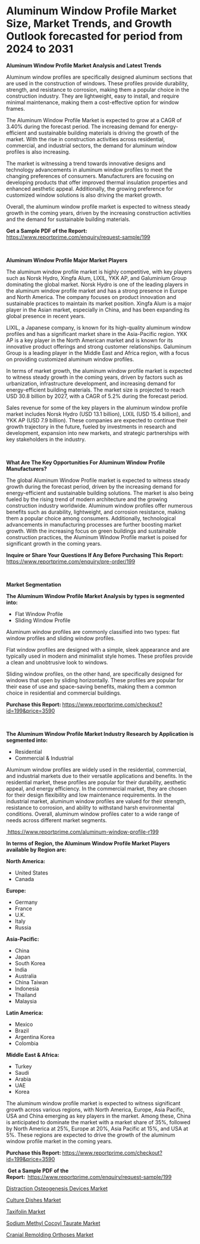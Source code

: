 <p><h1>Aluminum Window Profile Market Size, Market Trends, and Growth Outlook forecasted for period from 2024 to 2031</h1></p><p><strong>Aluminum Window Profile Market Analysis and Latest Trends</strong></p>
<p><p>Aluminum window profiles are specifically designed aluminum sections that are used in the construction of windows. These profiles provide durability, strength, and resistance to corrosion, making them a popular choice in the construction industry. They are lightweight, easy to install, and require minimal maintenance, making them a cost-effective option for window frames.</p><p>The Aluminum Window Profile Market is expected to grow at a CAGR of 3.40% during the forecast period. The increasing demand for energy-efficient and sustainable building materials is driving the growth of the market. With the rise in construction activities across residential, commercial, and industrial sectors, the demand for aluminum window profiles is also increasing.</p><p>The market is witnessing a trend towards innovative designs and technology advancements in aluminum window profiles to meet the changing preferences of consumers. Manufacturers are focusing on developing products that offer improved thermal insulation properties and enhanced aesthetic appeal. Additionally, the growing preference for customized window solutions is also driving the market growth.</p><p>Overall, the aluminum window profile market is expected to witness steady growth in the coming years, driven by the increasing construction activities and the demand for sustainable building materials.</p></p>
<p><strong>Get a Sample PDF of the Report:&nbsp;</strong> <a href="https://www.reportprime.com/enquiry/request-sample/199">https://www.reportprime.com/enquiry/request-sample/199</a></p>
<p>&nbsp;</p>
<p><strong>Aluminum Window Profile Major Market Players</strong></p>
<p><p>The aluminum window profile market is highly competitive, with key players such as Norsk Hydro, Xingfa Alum, LIXIL, YKK AP, and Galuminium Group dominating the global market. Norsk Hydro is one of the leading players in the aluminum window profile market and has a strong presence in Europe and North America. The company focuses on product innovation and sustainable practices to maintain its market position. Xingfa Alum is a major player in the Asian market, especially in China, and has been expanding its global presence in recent years.</p><p>LIXIL, a Japanese company, is known for its high-quality aluminum window profiles and has a significant market share in the Asia-Pacific region. YKK AP is a key player in the North American market and is known for its innovative product offerings and strong customer relationships. Galuminum Group is a leading player in the Middle East and Africa region, with a focus on providing customized aluminum window profiles.</p><p>In terms of market growth, the aluminum window profile market is expected to witness steady growth in the coming years, driven by factors such as urbanization, infrastructure development, and increasing demand for energy-efficient building materials. The market size is projected to reach USD 30.8 billion by 2027, with a CAGR of 5.2% during the forecast period.</p><p>Sales revenue for some of the key players in the aluminum window profile market includes Norsk Hydro (USD 13.1 billion), LIXIL (USD 15.4 billion), and YKK AP (USD 7.9 billion). These companies are expected to continue their growth trajectory in the future, fueled by investments in research and development, expansion into new markets, and strategic partnerships with key stakeholders in the industry.</p></p>
<p>&nbsp;</p>
<p><strong>What Are The Key Opportunities For Aluminum Window Profile Manufacturers?</strong></p>
<p><p>The global Aluminum Window Profile market is expected to witness steady growth during the forecast period, driven by the increasing demand for energy-efficient and sustainable building solutions. The market is also being fueled by the rising trend of modern architecture and the growing construction industry worldwide. Aluminum window profiles offer numerous benefits such as durability, lightweight, and corrosion resistance, making them a popular choice among consumers. Additionally, technological advancements in manufacturing processes are further boosting market growth. With the increasing focus on green buildings and sustainable construction practices, the Aluminum Window Profile market is poised for significant growth in the coming years.</p></p>
<p><strong>Inquire or Share Your Questions If Any Before Purchasing This Report:</strong> <a href="https://www.reportprime.com/enquiry/pre-order/199">https://www.reportprime.com/enquiry/pre-order/199</a></p>
<p>&nbsp;</p>
<p><strong>Market Segmentation</strong></p>
<p><strong>The Aluminum Window Profile Market Analysis by types is segmented into:</strong></p>
<p><ul><li>Flat Window Profile</li><li>Sliding Window Profile</li></ul></p>
<p><p>Aluminum window profiles are commonly classified into two types: flat window profiles and sliding window profiles. </p><p>Flat window profiles are designed with a simple, sleek appearance and are typically used in modern and minimalist style homes. These profiles provide a clean and unobtrusive look to windows.</p><p>Sliding window profiles, on the other hand, are specifically designed for windows that open by sliding horizontally. These profiles are popular for their ease of use and space-saving benefits, making them a common choice in residential and commercial buildings.</p></p>
<p><strong>Purchase this Report:&nbsp;</strong><a href="https://www.reportprime.com/checkout?id=199&price=3590">https://www.reportprime.com/checkout?id=199&price=3590</a></p>
<p>&nbsp;</p>
<p><strong>The Aluminum Window Profile Market Industry Research by Application is segmented into:</strong></p>
<p><ul><li>Residential</li><li>Commercial & Industrial</li></ul></p>
<p><p>Aluminum window profiles are widely used in the residential, commercial, and industrial markets due to their versatile applications and benefits. In the residential market, these profiles are popular for their durability, aesthetic appeal, and energy efficiency. In the commercial market, they are chosen for their design flexibility and low maintenance requirements. In the industrial market, aluminum window profiles are valued for their strength, resistance to corrosion, and ability to withstand harsh environmental conditions. Overall, aluminum window profiles cater to a wide range of needs across different market segments.</p></p>
<p><a href="https://www.reportprime.com/aluminum-window-profile-r199">&nbsp;https://www.reportprime.com/aluminum-window-profile-r199</a></p>
<p><strong>In terms of Region, the Aluminum Window Profile Market Players available by Region are:</strong></p>
<p>
    <p> <strong> North America: </strong>
        <ul>
            <li>United States</li>
            <li>Canada</li>
        </ul>
        </p> 
    <p> <strong> Europe: </strong>
        <ul>
            <li>Germany</li>
            <li>France</li>
            <li>U.K.</li>
            <li>Italy</li>
            <li>Russia</li>
        </ul>
        </p> 
    <p> <strong> Asia-Pacific: </strong>
        <ul>
            <li>China</li>
            <li>Japan</li>
            <li>South Korea</li>
            <li>India</li>
            <li>Australia</li>
            <li>China Taiwan</li>
            <li>Indonesia</li>
            <li>Thailand</li>
            <li>Malaysia</li>
        </ul>
        </p> 
    <p> <strong> Latin America: </strong>
        <ul>
            <li>Mexico</li>
            <li>Brazil</li>
            <li>Argentina Korea</li>
            <li>Colombia</li>
        </ul>
        </p> 
    <p> <strong> Middle East & Africa: </strong>
        <ul>
            <li>Turkey</li>
            <li>Saudi</li>
            <li>Arabia</li>
            <li>UAE</li>
            <li>Korea</li>
        </ul>
    </p>
    </p>
<p><p>The aluminum window profile market is expected to witness significant growth across various regions, with North America, Europe, Asia Pacific, USA and China emerging as key players in the market. Among these, China is anticipated to dominate the market with a market share of 35%, followed by North America at 25%, Europe at 20%, Asia Pacific at 15%, and USA at 5%. These regions are expected to drive the growth of the aluminum window profile market in the coming years.</p></p>
<p><strong>Purchase this Report: </strong><a href="https://www.reportprime.com/checkout?id=199&price=3590">https://www.reportprime.com/checkout?id=199&price=3590</a></p>
<p>&nbsp;<strong>Get a Sample PDF of the Report:&nbsp;&nbsp;</strong><a href="https://www.reportprime.com/enquiry/request-sample/199">https://www.reportprime.com/enquiry/request-sample/199</a></p>
<p><strong></strong></p>
<p><p><a href="https://medium.com/@denisolden565/distraction-osteogenesis-devices-market-global-market-insights-and-sales-trends-2024-to-2031-40c8bf87c23d">Distraction Osteogenesis Devices Market</a></p><p><a href="https://medium.com/@lianapter60/culture-dishes-market-global-market-insights-and-sales-trends-2024-to-2031-6e0f877d725f">Culture Dishes Market</a></p><p><a href="https://github.com/lairestrong/Market-Research-Report-List-1/blob/main/taxifolin-market.md">Taxifolin Market</a></p><p><a href="https://github.com/msLonKoss78/Market-Research-Report-List-1/blob/main/sodium-methyl-cocoyl-taurate-market.md">Sodium Methyl Cocoyl Taurate Market</a></p><p><a href="https://medium.com/@kelleebernier1851/global-cranial-remolding-orthoses-industry-types-applications-market-players-regional-growth-b46c83d6fcbe">Cranial Remolding Orthoses Market</a></p></p>